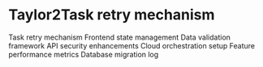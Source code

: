 # Taylor2Task retry mechanism
Task retry mechanism
Frontend state management
Data validation framework
API security enhancements
Cloud orchestration setup
Feature performance metrics
Database migration log

